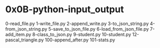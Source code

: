 # 0x0B-python-input_output
0-read_file.py
1-write_file.py 
2-append_write.py 
3-to_json_string.py 
4-from_json_string.py 
5-save_to_json_file.py 
6-load_from_json_file.py 
7-add_item.py 
8-class_to_json.py 
9-student.py 
10-student.py 
12-pascal_triangle.py 
100-append_after.py 
101-stats.py 

